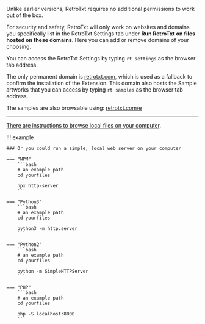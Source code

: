 Unlike earlier versions, RetroTxt requires no additional permissions to work out of the box.

For security and safety, RetroTxt will only work on websites and domains you specifically list in the RetroTxt Settings tab under **Run RetroTxt on files hosted on these domains**. Here you can add or remove domains of your choosing.

You can access the RetroTxt Settings by typing `rt settings` as the browser tab address.

The only permanent domain is [retrotxt.com](https://retrotxt.com), which is used as a fallback to confirm the installation of the Extension. This domain also hosts the Sample artworks that you can access by typing `rt samples` as the browser tab address.

The samples are also browsable using: [retrotxt.com/e](https://retrotxt.com/e)

---

[There are instructions to browse local files on your computer](../local).

!!! example

    ### Or you could run a simple, local web server on your computer

    === "NPM"
        ```bash
        # an example path
        cd yourfiles

        npx http-server
        ```

    === "Python3"
        ```bash
        # an example path
        cd yourfiles

        python3 -m http.server
        ```

    === "Python2"
        ```bash
        # an example path
        cd yourfiles

        python -m SimpleHTTPServer
        ```

    === "PHP"
        ```bash
        # an example path
        cd yourfiles

        php -S localhost:8000
        ```
